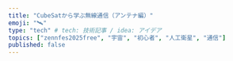 ```yaml
---
title: "CubeSatから学ぶ無線通信（アンテナ編）"
emoji: "🛰️"
type: "tech" # tech: 技術記事 / idea: アイデア
topics: ["zennfes2025free", "宇宙", "初心者", "人工衛星", "通信"]
published: false
---
```

